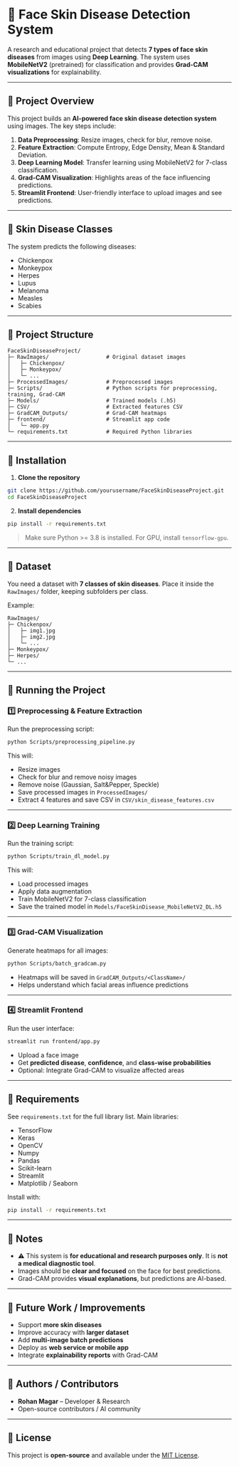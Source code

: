 # 🧠 Face Skin Disease Detection System

A research and educational project that detects **7 types of face skin diseases** from images using **Deep Learning**. The system uses **MobileNetV2** (pretrained) for classification and provides **Grad-CAM visualizations** for explainability.

---

## 🔹 Project Overview

This project builds an **AI-powered face skin disease detection system** using images. The key steps include:

1. **Data Preprocessing**: Resize images, check for blur, remove noise.  
2. **Feature Extraction**: Compute Entropy, Edge Density, Mean & Standard Deviation.  
3. **Deep Learning Model**: Transfer learning using MobileNetV2 for 7-class classification.  
4. **Grad-CAM Visualization**: Highlights areas of the face influencing predictions.  
5. **Streamlit Frontend**: User-friendly interface to upload images and see predictions.

---

## 🔹 Skin Disease Classes

The system predicts the following diseases:

- Chickenpox  
- Monkeypox  
- Herpes  
- Lupus  
- Melanoma  
- Measles  
- Scabies  

---

## 🔹 Project Structure

```
FaceSkinDiseaseProject/
├─ RawImages/                  # Original dataset images
│   ├─ Chickenpox/
│   ├─ Monkeypox/
│   └─ ...
├─ ProcessedImages/            # Preprocessed images
├─ Scripts/                    # Python scripts for preprocessing, training, Grad-CAM
├─ Models/                     # Trained models (.h5)
├─ CSV/                        # Extracted features CSV
├─ GradCAM_Outputs/            # Grad-CAM heatmaps
├─ frontend/                   # Streamlit app code
│   └─ app.py
└─ requirements.txt            # Required Python libraries
```

---

## 🔹 Installation

1. **Clone the repository**

```bash
git clone https://github.com/yourusername/FaceSkinDiseaseProject.git
cd FaceSkinDiseaseProject
```

2. **Install dependencies**

```bash
pip install -r requirements.txt
```

> Make sure Python >= 3.8 is installed. For GPU, install `tensorflow-gpu`.

---

## 🔹 Dataset

You need a dataset with **7 classes of skin diseases**. Place it inside the `RawImages/` folder, keeping subfolders per class.  

Example:

```
RawImages/
├─ Chickenpox/
│   ├─ img1.jpg
│   ├─ img2.jpg
│   └─ ...
├─ Monkeypox/
├─ Herpes/
└─ ...
```

---

## 🔹 Running the Project

### 1️⃣ Preprocessing & Feature Extraction

Run the preprocessing script:

```bash
python Scripts/preprocessing_pipeline.py
```

This will:

- Resize images  
- Check for blur and remove noisy images  
- Remove noise (Gaussian, Salt&Pepper, Speckle)  
- Save processed images in `ProcessedImages/`  
- Extract 4 features and save CSV in `CSV/skin_disease_features.csv`  

---

### 2️⃣ Deep Learning Training

Run the training script:

```bash
python Scripts/train_dl_model.py
```

This will:

- Load processed images  
- Apply data augmentation  
- Train MobileNetV2 for 7-class classification  
- Save the trained model in `Models/FaceSkinDisease_MobileNetV2_DL.h5`  

---

### 3️⃣ Grad-CAM Visualization

Generate heatmaps for all images:

```bash
python Scripts/batch_gradcam.py
```

- Heatmaps will be saved in `GradCAM_Outputs/<ClassName>/`  
- Helps understand which facial areas influence predictions  

---

### 4️⃣ Streamlit Frontend

Run the user interface:

```bash
streamlit run frontend/app.py
```

- Upload a face image  
- Get **predicted disease**, **confidence**, and **class-wise probabilities**  
- Optional: Integrate Grad-CAM to visualize affected areas  

---

## 🔹 Requirements

See `requirements.txt` for the full library list. Main libraries:

- TensorFlow  
- Keras  
- OpenCV  
- Numpy  
- Pandas  
- Scikit-learn  
- Streamlit  
- Matplotlib / Seaborn  

Install with:

```bash
pip install -r requirements.txt
```

---

## 🔹 Notes

- ⚠️ This system is **for educational and research purposes only**. It is **not a medical diagnostic tool**.  
- Images should be **clear and focused** on the face for best predictions.  
- Grad-CAM provides **visual explanations**, but predictions are AI-based.  

---

## 🔹 Future Work / Improvements

- Support **more skin diseases**  
- Improve accuracy with **larger dataset**  
- Add **multi-image batch predictions**  
- Deploy as **web service or mobile app**  
- Integrate **explainability reports** with Grad-CAM  

---

## 🔹 Authors / Contributors

- **Rohan Magar** – Developer & Research  
- Open-source contributors / AI community  

---

## 🔹 License

This project is **open-source** and available under the [MIT License](LICENSE).  
